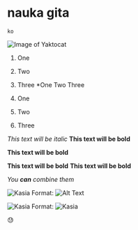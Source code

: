 # nauka gita

```
ko
```
![Image of Yaktocat](https://octodex.github.com/images/yaktocat.png)
1. One
2. Two
3. Three
*One
Two
Three

1. One
2. Two
3. Three

*This text will be italic*
**This text will be bold**

**This text will be bold**

**This text will be bold**
**This text will be bold**

_You **can** combine them_

![Kasia](/images/logo.png)
Format: ![Alt Text](url)

![Kasia](/images/logo.png)
Format: ![Kasia](url)

:sweat:
